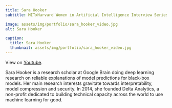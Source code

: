 ```yaml
---
title: Sara Hooker
subtitle: MITxHarvard Women in Artificial Intelligence Interview Series with Sara Hooker, interviewed by Alisa Hathaway, MIT '22.

image: assets/img/portfolio/sara_hooker_video.jpg
alt: Sara Hooker

caption:
  title: Sara Hooker
  thumbnail: assets/img/portfolio/sara_hooker_video.jpg
---
```


View on [Youtube](https://www.youtube.com/watch?v=pmZpLhiISGY).

Sara Hooker is a research scholar at Google Brain doing deep learning research on reliable explanations of model predictions for black-box models. Her main research interests gravitate towards interpretability, model compression and security. In 2014, she founded Delta Analytics, a non-profit dedicated to building technical capacity across the world to use machine learning for good.